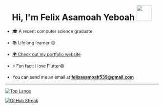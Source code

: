 <h1 align='center'>Hi, I'm Felix Asamoah Yeboah <img src="https://raw.githubusercontent.com/MartinHeinz/MartinHeinz/master/wave.gif" width="50px"></h1>



- 🎓  A recent computer science graduate

- 📚 Lifelong learner 😊

- <p><a href="https://www.felixcodes.works" target="_blank">🌍 Check out my portfolio website</a></p>

- ⚡ Fun fact: i love Flutter😄

- You can send me an email at **felixasamoah539@gmail.com**

---

[![Top Langs](https://github-readme-stats.vercel.app/api/top-langs/?username=gyatashoa&theme=dark&hide_border=true)](https://github.com/anuraghazra/github-readme-stats) 

[![GitHub Streak](http://github-readme-streak-stats.herokuapp.com?user=gyatashoa&theme=dark&hide_border=true)](https://git.io/streak-stats)

